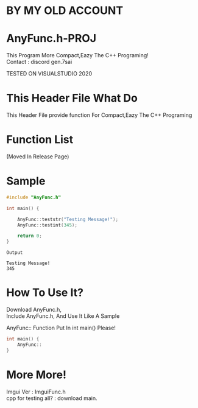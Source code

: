 # BY MY OLD ACCOUNT

# AnyFunc.h-PROJ
This Program More Compact,Eazy The C++ Programing!  
Contact : discord gen.7sai  

TESTED ON VISUALSTUDIO 2020

# This Header File What Do
This Header File provide function For Compact,Eazy The C++ Programing

# Function List
(Moved In Release Page)

# Sample

```cpp
#include "AnyFunc.h"

int main() {

    AnyFunc::teststr("Testing Message!");
    AnyFunc::testint(345);

    return 0;
}
```
```
Output

Testing Message!
345
```

# How To Use It?

Download AnyFunc.h,  
Include AnyFunc.h,
And Use It Like A Sample  

AnyFunc:: Function Put In int main() Please!

```cpp
int main() {
    AnyFunc::
}
```

# More More!
Imgui Ver : ImguiFunc.h  
cpp for testing all? : download main.  

